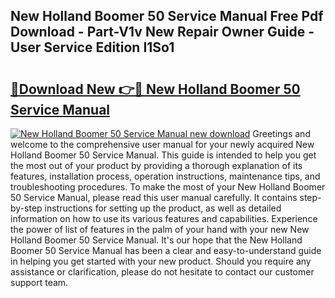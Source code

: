 ## New Holland Boomer 50 Service Manual Free Pdf Download - Part-V1v New Repair Owner Guide - User Service Edition I1So1

# <h2><a href="http://bc95864.oget.top/?id=New+Holland+Boomer+50+Service+Manual">🔗Download New 👉🔴 New Holland Boomer 50 Service Manual</a></h2>

[![New Holland Boomer 50 Service Manual new download](https://i.imgur.com/5g1atiW.png)](http://bc95864.oget.top/?id=New+Holland+Boomer+50+Service+Manual)
Greetings and welcome to the comprehensive user manual for your newly acquired New Holland Boomer 50 Service Manual. This guide is intended to help you get the most out of your product by providing a thorough explanation of its features, installation process, operation instructions, maintenance tips, and troubleshooting procedures. To make the most of your New Holland Boomer 50 Service Manual, please read this user manual carefully. It contains step-by-step instructions for setting up the product, as well as detailed information on how to use its various features and capabilities. Experience the power of list of features in the palm of your hand with your new New Holland Boomer 50 Service Manual. It's our hope that the New Holland Boomer 50 Service Manual has been a clear and easy-to-understand guide in helping you get started with your new product. Should you require any assistance or clarification, please do not hesitate to contact our customer support team.
